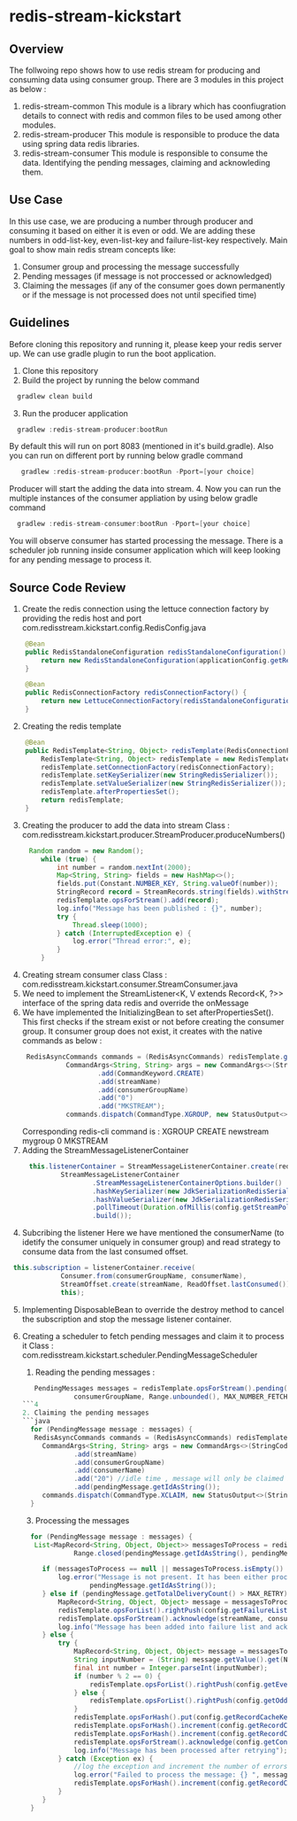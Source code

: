 # redis-stream-kickstart

## Overview
The follwoing repo shows how to use redis stream for producing and consuming data using consumer group. There are 3 modules in this project as below :
1. redis-stream-common
  This module is a library which has coonfiugration details to connect with redis and common files to be used among other modules.
2. redis-stream-producer
  This module is responsible to produce the data using spring data redis libraries.
3. redis-stream-consumer
  This module is responsible to consume the data. Identifying the pending messages, claiming and acknowleding them.

## Use Case
In this use case, we are producing a number through producer and consuming it based on either it is even or odd. We are adding these numbers in odd-list-key, even-list-key and failure-list-key respectively. Main goal to show main redis stream concepts like:
  1. Consumer group and processing the message successfully
  2. Pending messages (if message is not proccessed or acknowledged) 
  3. Claiming the messages (if any of the consumer goes down permanently or if the message is not processed does not until specified time) 

## Guidelines
Before cloning this repository and running it, please keep your redis server up. We can use gradle plugin to run the boot application.

1. Clone this repository
2. Build the project by running the below command
  ```gradle
    gradlew clean build
  ```
3. Run the producer application
  ```gradle
    gradlew :redis-stream-producer:bootRun
  ```
  By default this will run on port 8083 (mentioned in it's build.gradle). Also you can run on different port by running below gradle command
  ```gradle
     gradlew :redis-stream-producer:bootRun -Pport=[your choice]
  ```
  Producer will start the adding the data into stream.
4. Now you can run the multiple instances of the consumer appliation by using below gradle command
  ```gradle
    gradlew :redis-stream-consumer:bootRun -Pport=[your choice]
  ```
  You will observe consumer has started processing the message. There is a scheduler job running inside consumer application which will keep looking for any pending message to process it.

## Source Code Review
1. Create the redis connection using the lettuce connection factory by providing the redis host and port
  com.redisstream.kickstart.config.RedisConfig.java
```java
    @Bean
    public RedisStandaloneConfiguration redisStandaloneConfiguration() {
        return new RedisStandaloneConfiguration(applicationConfig.getRedisHost(), applicationConfig.getRedisPort());
    }

    @Bean
    public RedisConnectionFactory redisConnectionFactory() {
        return new LettuceConnectionFactory(redisStandaloneConfiguration());
    }
```
2. Creating the redis template
```java 
    @Bean
    public RedisTemplate<String, Object> redisTemplate(RedisConnectionFactory redisConnectionFactory) {
        RedisTemplate<String, Object> redisTemplate = new RedisTemplate<>();
        redisTemplate.setConnectionFactory(redisConnectionFactory);
        redisTemplate.setKeySerializer(new StringRedisSerializer());
        redisTemplate.setValueSerializer(new StringRedisSerializer());
        redisTemplate.afterPropertiesSet();
        return redisTemplate;
    }
```
3. Creating the producer to add the data into stream
  Class : com.redisstream.kickstart.producer.StreamProducer.produceNumbers()
```java
     Random random = new Random();
        while (true) {
            int number = random.nextInt(2000);
            Map<String, String> fields = new HashMap<>();
            fields.put(Constant.NUMBER_KEY, String.valueOf(number));
            StringRecord record = StreamRecords.string(fields).withStreamKey(config.getOddEvenStream());
            redisTemplate.opsForStream().add(record);
            log.info("Message has been published : {}", number);
            try {
                Thread.sleep(1000);
            } catch (InterruptedException e) {
                log.error("Thread error:", e);
            }
        }
```
4. Creating stream consumer class
  Class : com.redisstream.kickstart.consumer.StreamConsumer.java
  1. We need to implement the StreamListener<K, V extends Record<K, ?>> interface of the spring data redis and override the onMessage
  2. We have implemented the InitializingBean to set afterPropertiesSet(). 
     This first checks if the stream exist or not before creating the consumer group. It consumer group does not exist, it creates with the native commands as below :
     ```java
      RedisAsyncCommands commands = (RedisAsyncCommands) redisTemplate.getConnectionFactory().getConnection().getNativeConnection();
                CommandArgs<String, String> args = new CommandArgs<>(StringCodec.UTF8)
                        .add(CommandKeyword.CREATE)
                        .add(streamName)
                        .add(consumerGroupName)
                        .add("0")
                        .add("MKSTREAM");
                commands.dispatch(CommandType.XGROUP, new StatusOutput<>(StringCodec.UTF8), args);
     ```
     Corresponding redis-cli command is : XGROUP CREATE newstream mygroup 0 MKSTREAM
   3. Adding the StreamMessageListenerContainer
   ```java
        this.listenerContainer = StreamMessageListenerContainer.create(redisTemplate.getConnectionFactory(),
                StreamMessageListenerContainer
                        .StreamMessageListenerContainerOptions.builder()
                        .hashKeySerializer(new JdkSerializationRedisSerializer())
                        .hashValueSerializer(new JdkSerializationRedisSerializer())
                        .pollTimeout(Duration.ofMillis(config.getStreamPollTimeout()))
                        .build());
   ```
   4. Subcribing the listener
   Here we have mentioned the consumerName (to idetify the consumer uniquely in consumer group) and read strategy to consume data from the last consumed offset.
   ```java
    this.subscription = listenerContainer.receive(
                Consumer.from(consumerGroupName, consumerName),
                StreamOffset.create(streamName, ReadOffset.lastConsumed()),
                this);
   ```
   5. Implementing DisposableBean to override the destroy method to cancel the subscription and stop the message listener container.

5. Creating a scheduler to fetch pending messages and claim it to process it
   Class : com.redisstream.kickstart.scheduler.PendingMessageScheduler
   1. Reading the pending messages :
   ```java
      PendingMessages messages = redisTemplate.opsForStream().pending(streamName,
                consumerGroupName, Range.unbounded(), MAX_NUMBER_FETCH);
   ```4
   2. Claiming the pending messages
   ```java
     for (PendingMessage message : messages) { 
      RedisAsyncCommands commands = (RedisAsyncCommands) redisTemplate.getConnectionFactory().getConnection().getNativeConnection();
        CommandArgs<String, String> args = new CommandArgs<>(StringCodec.UTF8)
                .add(streamName)
                .add(consumerGroupName)
                .add(consumerName)
                .add("20") //idle time , message will only be claimed if it has been idle by 20 ms
                .add(pendingMessage.getIdAsString());
        commands.dispatch(CommandType.XCLAIM, new StatusOutput<>(StringCodec.UTF8), args);
     }
   ```
   3. Processing the messages
   ```java
     for (PendingMessage message : messages) { 
      List<MapRecord<String, Object, Object>> messagesToProcess = redisTemplate.opsForStream().range(streamName,
                Range.closed(pendingMessage.getIdAsString(), pendingMessage.getIdAsString()));

        if (messagesToProcess == null || messagesToProcess.isEmpty()) {
            log.error("Message is not present. It has been either processed or deleted by some other process : {}",
                    pendingMessage.getIdAsString());
        } else if (pendingMessage.getTotalDeliveryCount() > MAX_RETRY) {
            MapRecord<String, Object, Object> message = messagesToProcess.get(0);
            redisTemplate.opsForList().rightPush(config.getFailureListKey(), message.getValue().get(NUMBER_KEY));
            redisTemplate.opsForStream().acknowledge(streamName, consumerGroupName, pendingMessage.getIdAsString());
            log.info("Message has been added into failure list and acknowledged : {}", pendingMessage.getIdAsString());
        } else {
            try {
                MapRecord<String, Object, Object> message = messagesToProcess.get(0);
                String inputNumber = (String) message.getValue().get(NUMBER_KEY);
                final int number = Integer.parseInt(inputNumber);
                if (number % 2 == 0) {
                    redisTemplate.opsForList().rightPush(config.getEvenListKey(), inputNumber);
                } else {
                    redisTemplate.opsForList().rightPush(config.getOddListKey(), inputNumber);
                }
                redisTemplate.opsForHash().put(config.getRecordCacheKey(), LAST_RESULT_HASH_KEY, number);
                redisTemplate.opsForHash().increment(config.getRecordCacheKey(), PROCESSED_HASH_KEY, 1);
                redisTemplate.opsForHash().increment(config.getRecordCacheKey(), RETRY_PROCESSED_HASH_KEY, 1);
                redisTemplate.opsForStream().acknowledge(config.getConsumerGroupName(), message);
                log.info("Message has been processed after retrying");
            } catch (Exception ex) {
                //log the exception and increment the number of errors count
                log.error("Failed to process the message: {} ", messagesToProcess.get(0).getValue().get(NUMBER_KEY), ex);
                redisTemplate.opsForHash().increment(config.getRecordCacheKey(), ERRORS_HASH_KEY, 1);
            }
        }
     }
   ```
   
